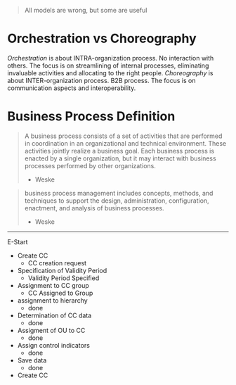 > All models are wrong, but some are useful

# Orchestration vs Choreography
*Orchestration* is about INTRA-organization process.
No interaction with others.
The focus is on streamlining of internal processes, eliminating invaluable activities and allocating to the right people.
*Choreography* is about INTER-organization process.
B2B process.
The focus is on communication aspects and interoperability.

# Business Process Definition
> A business process consists of a set of activities that are performed in coordination in an organizational and technical environment.
> These activities jointly realize a business goal. Each business process is enacted by a single organization, but it may interact with business processes performed by other organizations. 
> - Weske

> business process management includes concepts, methods, and techniques to support the design, administration, configuration, enactment, and analysis of business processes. 
> - Weske



---

E-Start
- Create CC
	- CC creation request
- Specification of Validity Period
	- Validity Period Specified
- Assignment to CC group
	- CC Assigned to Group
- assignment to hierarchy
	- done
- Determination of CC data
	- done
- Assigment of OU to CC
	- done
- Assign control indicators
	- done
- Save data
	- done
- Create CC